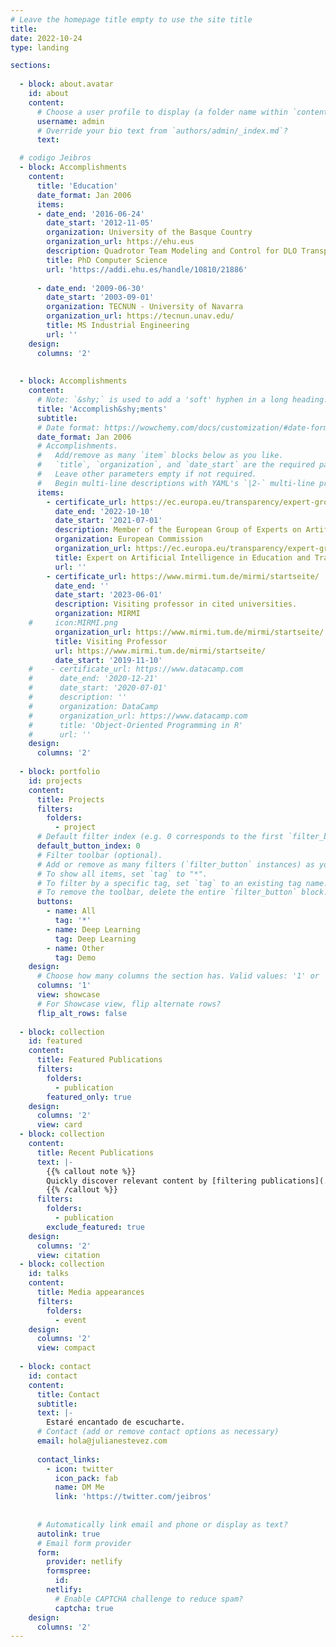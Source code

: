 ```yaml
---
# Leave the homepage title empty to use the site title
title:
date: 2022-10-24
type: landing

sections:
  
  - block: about.avatar
    id: about
    content:
      # Choose a user profile to display (a folder name within `content/authors/`)
      username: admin
      # Override your bio text from `authors/admin/_index.md`?
      text:

  # codigo Jeibros
  - block: Accomplishments
    content:
      title: 'Education'
      date_format: Jan 2006
      items:
      - date_end: '2016-06-24'
        date_start: '2012-11-05'
        organization: University of the Basque Country
        organization_url: https://ehu.eus
        description: Quadrotor Team Modeling and Control for DLO Transportation
        title: PhD Computer Science
        url: 'https://addi.ehu.es/handle/10810/21886'
    
      - date_end: '2009-06-30'
        date_start: '2003-09-01'
        organization: TECNUN - University of Navarra
        organization_url: https://tecnun.unav.edu/
        title: MS Industrial Engineering
        url: ''
    design:
      columns: '2'
    
     
  - block: Accomplishments
    content:
      # Note: `&shy;` is used to add a 'soft' hyphen in a long heading.
      title: 'Accomplish&shy;ments'
      subtitle:
      # Date format: https://wowchemy.com/docs/customization/#date-format
      date_format: Jan 2006
      # Accomplishments.
      #   Add/remove as many `item` blocks below as you like.
      #   `title`, `organization`, and `date_start` are the required parameters.
      #   Leave other parameters empty if not required.
      #   Begin multi-line descriptions with YAML's `|2-` multi-line prefix.
      items:
        - certificate_url: https://ec.europa.eu/transparency/expert-groups-register/screen/expert-groups/consult?lang=en&do=groupDetail.groupDetail&groupID=3774
          date_end: '2022-10-10'
          date_start: '2021-07-01'
          description: Member of the European Group of Experts on Artificial Intelligence ethics in Education and Training
          organization: European Commission
          organization_url: https://ec.europa.eu/transparency/expert-groups-register/screen/expert-groups/consult?lang=en&do=groupDetail.groupDetail&groupID=3774
          title: Expert on Artificial Intelligence in Education and Training
          url: ''
        - certificate_url: https://www.mirmi.tum.de/mirmi/startseite/
          date_end: ''
          date_start: '2023-06-01'
          description: Visiting professor in cited universities.
          organization: MIRMI
    #     icon:MIRMI.png
          organization_url: https://www.mirmi.tum.de/mirmi/startseite/
          title: Visiting Professor
          url: https://www.mirmi.tum.de/mirmi/startseite/
          date_start: '2019-11-10'
    #    - certificate_url: https://www.datacamp.com
    #      date_end: '2020-12-21'
    #      date_start: '2020-07-01'
    #      description: ''
    #      organization: DataCamp
    #      organization_url: https://www.datacamp.com
    #      title: 'Object-Oriented Programming in R'
    #      url: ''
    design:
      columns: '2'
  
  - block: portfolio
    id: projects
    content:
      title: Projects
      filters:
        folders:
          - project
      # Default filter index (e.g. 0 corresponds to the first `filter_button` instance below).
      default_button_index: 0
      # Filter toolbar (optional).
      # Add or remove as many filters (`filter_button` instances) as you like.
      # To show all items, set `tag` to "*".
      # To filter by a specific tag, set `tag` to an existing tag name.
      # To remove the toolbar, delete the entire `filter_button` block.
      buttons:
        - name: All
          tag: '*'
        - name: Deep Learning
          tag: Deep Learning
        - name: Other
          tag: Demo
    design:
      # Choose how many columns the section has. Valid values: '1' or '2'.
      columns: '1'
      view: showcase
      # For Showcase view, flip alternate rows?
      flip_alt_rows: false
 
  - block: collection
    id: featured
    content:
      title: Featured Publications
      filters:
        folders:
          - publication
        featured_only: true
    design:
      columns: '2'
      view: card
  - block: collection
    content:
      title: Recent Publications
      text: |-
        {{% callout note %}}
        Quickly discover relevant content by [filtering publications](./publication/).
        {{% /callout %}}
      filters:
        folders:
          - publication
        exclude_featured: true
    design:
      columns: '2'
      view: citation
  - block: collection
    id: talks
    content:
      title: Media appearances
      filters:
        folders:
          - event
    design:
      columns: '2'
      view: compact
 
  - block: contact
    id: contact
    content:
      title: Contact
      subtitle:
      text: |-
        Estaré encantado de escucharte.
      # Contact (add or remove contact options as necessary)
      email: hola@julianestevez.com
      
      contact_links:
        - icon: twitter
          icon_pack: fab
          name: DM Me
          link: 'https://twitter.com/jeibros'
        
       
      # Automatically link email and phone or display as text?
      autolink: true
      # Email form provider
      form:
        provider: netlify
        formspree:
          id:
        netlify:
          # Enable CAPTCHA challenge to reduce spam?
          captcha: true
    design:
      columns: '2'
---
```

